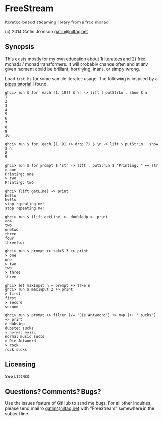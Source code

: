 FreeStream
==========

Iteratee-based streaming library from a free monad

(c) 2014 Gatlin Johnson <gatlin@niltag.net>

Synopsis
---

This exists mostly for my own education about 1) [iteratees][iteratees] and 2) free monads / monad transformers.
It will probably change often and at any given moment could be brilliant, horrifying, inane, or simply wrong.

Load `test.hs` for some sample iteratee usage. The following is inspired by a
[pipes tutorial][pipes] I found.

    ghci> run $ for (each [1..10]) $ \n -> lift $ putStrLn . show $ n
    1
    2
    3
    4
    5
    6
    7
    8
    9
    10

    ghci> run $ for (each [1..9] +> drop 7) $ \n -> lift $ putStrLn . show $ n
    8
    9

    ghci> run $ for prompt $ \str -> lift . putStrLn $ "Printing: " ++ str
    > one
    Printing: one
    > two
    Printing: two

    ghci> (lift getLine) ~> print
    hello
    hello
    stop repeating me!
    stop repeating me!

    ghci> run $ (lift getLine) >~ doubleUp >~ print
    one
    two
    onetwo
    three
    four
    threefour

    ghci> run $ prompt +> takeS 3 +> print
    > one
    one
    > two
    two
    > three
    three

    ghci> let maxInput n = prompt +> take n
    ghci> run $ maxInput 2 +> print
    > first
    first
    > second
    second

    ghci> run $ prompt +> filter (/= "Die Antwoord") +> map (++ " sucks") +> print
    > dubstep
    dubstep sucks
    > normal music
    normal music sucks
    > Die Antwoord
    > rock
    rock sucks

[iteratees]: http://okmij.org/ftp/Streams.html
[pipes]: https://www.fpcomplete.com/school/to-infinity-and-beyond/pick-of-the-week/Pipes%20tutorial

Licensing
---

See `LICENSE`.

Questions? Comments? Bugs?
---

Use the Issues feature of GitHub to send me bugs. For all other inquiries, please send mail to <gatlin@niltag.net>
with "FreeStream" somewhere in the subject line.
